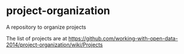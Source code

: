 project-organization
====================

A repository to organize projects

The list of projects are at <https://github.com/working-with-open-data-2014/project-organization/wiki/Projects>
